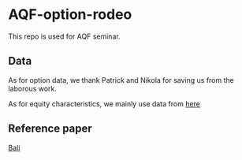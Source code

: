 # AQF-option-rodeo

This repo is used for AQF seminar. 


## Data

As for option data, we thank Patrick and Nikola for saving us from the laborous work. 

As for equity characteristics, we mainly use data from [here](https://github.com/OpenSourceAP/CrossSection)


## Reference paper
[Bali](https://papers.ssrn.com/sol3/papers.cfm?abstract_id=3895984)
